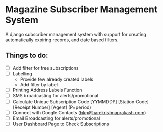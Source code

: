 # Magazine Subscriber Management System
A django subscriber management system with support for creating automatically expiring records, and date based filters.

## Things to do:

 - [ ] Add filter for free subscriptions
 - [ ] Labelling
	- Provide few already created labels
	- Add filter by label
 - [ ] Printing Address Labels Function
 - [ ] SMS broadcasting for alerts/promotional
 - [ ] Calculate Unique Subscription Code [YYMMDDP] [Station Code] [Receipt Number] [Agent] (P=period)
 - [ ] Connect with Google Contacts (hkp@harekrishnaprakash.com)
 - [ ] Email Broadcasting for alerts/promotional
 - [ ] User Dashboard Page to Check Subscriptions
